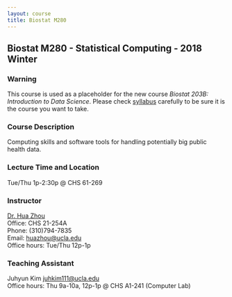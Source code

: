```yaml
---
layout: course
title: Biostat M280
---
```


## Biostat M280 - Statistical Computing - 2018 Winter

### Warning

This course is used as a placeholder for the new course _Biostat 203B: Introduction to Data Science_. Please check [syllabus](./syllabus.html) carefully to be sure it is the course you want to take.  

### Course Description

Computing skills and software tools for handling potentially big public health data.   

### Lecture Time and Location

Tue/Thu 1p-2:30p @ CHS 61-269    

### Instructor

[Dr. Hua Zhou](http://hua-zhou.github.io/)  
Office: CHS 21-254A  
Phone: (310)794-7835  
Email: <huazhou@ucla.edu>  
Office hours: Tue/Thu 12p-1p

### Teaching Assistant

Juhyun Kim <juhkim111@ucla.edu>  
Office hours: Thu 9a-10a, 12p-1p @ CHS A1-241 (Computer Lab)   
